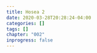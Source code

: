 ```yaml
---
title: Hosea 2
date: 2020-03-28T20:28:24-04:00
categories: []
tags: []
chapter: "002"
inprogress: false
---
```


